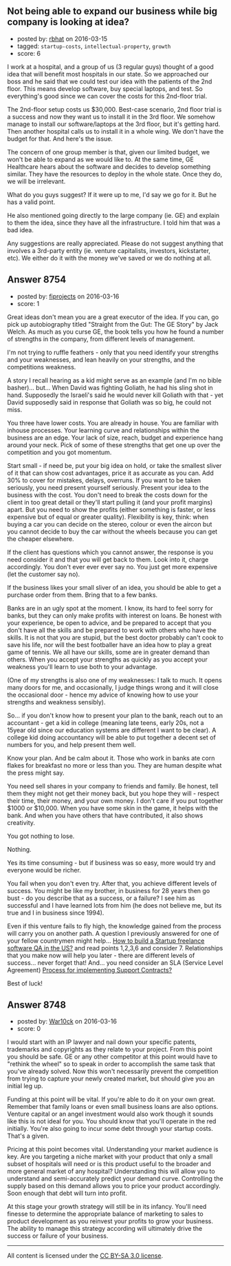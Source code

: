 ## Not being able to expand our business while big company is looking at idea?

- posted by: [rbhat](https://stackexchange.com/users/2967721/rbhat) on 2016-03-15
- tagged: `startup-costs`, `intellectual-property`, `growth`
- score: 6

<p>I work at a hospital, and a group of us (3 regular guys) thought of a good idea that will benefit most hospitals in our state. So we approached our boss and he said that we could test our idea with the patients of the 2nd floor. This means develop software, buy special laptops, and test. So everything's good since we can cover the costs for this 2nd-floor trial.</p>

<p>The 2nd-floor setup costs us $30,000. Best-case scenario, 2nd floor trial is a success and now they want us to install it in the 3rd floor. We somehow manage to install our software/laptops at the 3rd floor, but it's getting hard. Then another hospital calls us to install it in a whole wing. We don't have the budget for that. And here's the issue.</p>

<p>The concern of one group member is that, given our limited budget, we won't be able to expand as we would like to. At the same time, GE Healthcare hears about the software and decides to develop something similar. They have the resources to deploy in the whole state. Once they do, we will be irrelevant.</p>

<p>What do you guys suggest? If it were up to me, I'd say we go for it. But he has a valid point.</p>

<p>He also mentioned going directly to the large company (ie. GE) and explain to them the idea, since they have all the infrastructure. I told him that was a bad idea.</p>

<p>Any suggestions are really appreciated. Please do not suggest anything that involves a 3rd-party entity (ie. venture capitalists, investors, kickstarter, etc). We either do it with the money we've saved or we do nothing at all.</p>



## Answer 8754

- posted by: [fiprojects](https://stackexchange.com/users/5370155/fiprojects) on 2016-03-16
- score: 1

<p>Great ideas don't mean you are a great executor of the idea. If you can, go pick up autobiography titled "Straight from the Gut: The GE Story" by Jack Welch. As much as you curse GE, the book tells you how he found a number of strengths in the company, from different levels of management.</p>

<p>I'm not trying to ruffle feathers - only that you need identify your strengths and your weaknesses, and lean heavily on your strengths, and the competitions weakness.</p>

<p>A story I recall hearing as a kid might serve as an example (and I'm no bible basher)... but... When David was fighting Goliath, he had his sling shot in hand. Supposedly the Israeli's said he would never kill Goliath with that - yet David supposedly said in response that Goliath was so big, he could not miss.</p>

<p>You three have lower costs. You are already in house. You are familiar with inhouse processes. Your learning curve and relationships within the business are an edge. Your lack of size, reach, budget and experience hang around your neck. Pick of some of these strengths that get one up over the competition and you got momentum.</p>

<p>Start small - if need be, put your big idea on hold, or take the smallest sliver of it that can show cost advantages, price it as accurate as you can. Add 30% to cover for mistakes, delays, overruns. If you want to be taken seriously, you need present yourself seriously. Present your idea to the business with the cost. You don't need to break the costs down for the client in too great detail or they'll start pulling it (and your profit margins) apart. But you need to show the profits (either something is faster, or less expensive but of equal or greater quality). Flexibility is key, think: when buying a car you can decide on the stereo, colour or even the aircon but you cannot decide to buy the car without the wheels because you can get the cheaper elsewhere.</p>

<p>If the client has questions which you cannot answer, the response is you need consider it and that you will get back to them. Look into it, charge accordingly. You don't ever ever ever say no. You just get more expensive (let the customer say no).</p>

<p>If the business likes your small sliver of an idea, you should be able to get a purchase order from them.  Bring that to a few banks.</p>

<p>Banks are in an ugly spot at the moment. I know, its hard to feel sorry for banks, but they can only make profits with interest on loans. Be honest with your experience, be open to advice, and be prepared to accept that you don't have all the skills and be prepared to work with others who have the skills. It is not that you are stupid, but the best doctor probably can't cook to save his life, nor will the best footballer have an idea how to play a great game of tennis. We all have our skills, some are in greater demand than others. When you accept your strengths as quickly as you accept your weakness you'll learn to use both to your advantage.</p>

<p>(One of my strengths is also one of my weaknesses: I talk to much. It opens many doors for me, and occasionally, I judge things wrong and it will close the occasional door - hence my advice of knowing how to use your strengths and weakness sensibly).</p>

<p>So... if you don't know how to present your plan to the bank, reach out to an accountant - get a kid in college (meaning late teens, early 20s, not a 15year old since our education systems are different I want to be clear). A college kid doing accountancy will be able to put together a decent set of numbers for you, and help present them well.</p>

<p>Know your plan. And be calm about it. Those who work in banks ate corn flakes for breakfast no more or less than you. They are human despite what the press might say.</p>

<p>You need sell shares in your company to friends and family. Be honest, tell them they might not get their money back, but you hope they will - respect their time, their money, and your own money. I don't care if you put together $1000 or $10,000. When you have some skin in the game, it helps with the bank. And when you have others that have contributed, it also shows creativity.</p>

<p>You got nothing to lose.</p>

<p>Nothing.</p>

<p>Yes its time consuming - but if business was so easy, more would try and everyone would be richer.</p>

<p>You fail when you don't even try. After that, you achieve different levels of success. You might be like my brother, in business for 28 years then go bust - do you describe that as a success, or a failure? I see him as successful and I have learned lots from him (he does not believe me, but its true and I in business since 1994).</p>

<p>Even if this venture fails to fly high, the knowledge gained from the process will carry you on another path. A question I previously answered for one of your fellow countrymen might help... <a href="https://startups.stackexchange.com/questions/8576/how-to-build-a-startup-freelance-software-qa-in-the-us/8585#8585">How to build a Startup freelance software QA in the US?</a> and read points 1,2,3,6 and consider 7. Relationships that you make now will help you later - there are different levels of success... never forget that! And... you need consider an SLA (Service Level Agreement) <a href="https://startups.stackexchange.com/questions/8613/process-for-implementing-support-contracts/8615#8615">Process for implementing Support Contracts?</a></p>

<p>Best of luck!</p>



## Answer 8748

- posted by: [War10ck](https://stackexchange.com/users/1855064/war10ck) on 2016-03-16
- score: 0

<p>I would start with an IP lawyer and nail down your specific patents, trademarks and copyrights as they relate to your project. From this point you should be safe. GE or any other competitor at this point would have to "rethink the wheel" so to speak in order to accomplish the same task that you've already solved. Now this won't necessarily prevent the competition from trying to capture your newly created market, but should give you an initial leg up. </p>

<p>Funding at this point will be vital. If you're able to do it on your own great. Remember that family loans or even small business loans are also options. Venture capital or an angel investment would also work though it sounds like this is not ideal for you. You should know that you'll operate in the red initially. You're also going to incur some debt through your startup costs. That's a given. </p>

<p>Pricing at this point becomes vital. Understanding your market audience is key. Are you targeting a niche market with your product that only a small subset of hospitals will need or is this product useful to the broader and more general market of any hospital? Understanding this will allow you to understand and semi-accurately predict your demand curve. Controlling the supply based on this demand allows you to price your product accordingly. Soon enough that debt will turn into profit.</p>

<p>At this stage your growth strategy will still be in its infancy. You'll need finesse to determine the appropriate balance of marketing to sales to product development as you reinvest your profits to grow your business. The ability to manage this strategy according will ultimately drive the success or failure of your business. </p>




---

All content is licensed under the [CC BY-SA 3.0 license](https://creativecommons.org/licenses/by-sa/3.0/).
